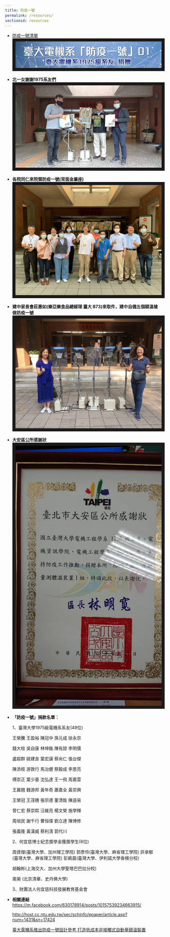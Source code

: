 ```yaml
---
title: 防疫一號
permalink: /resources/
sectionid: resources
---
```

- [防疫一號清單](/files/防疫一號清單_05062020.xlsx)
  <img src="\img\防疫一號.jpg"
  alt="防疫一號" border="10" />

- **北一女謝謝1975系友們**
  <img src="\img\北一女謝謝1975系友們.jpg"
  alt="北一女謝謝1975系友們" border="10" />

- **各院同仁來院領防疫一號(背面金屬座)**
  <img src="\img\各院同仁來院領防疫一號(背面金屬座).jpg"
  alt="各院同仁來院領防疫一號(背面金屬座)" border="10" />

- **建中家長會莊惠如(樂亞樂食品總經理 臺大 B73)來取件，建中自備五個額溫槍做防疫一號**
  <img src="\img\建中家長會莊惠如.jpg"
  alt="建中家長會莊惠如(樂亞樂食品總經理 臺大 B73)來取件，建中自備五個額溫槍做防疫一號" border="10" />

- **大安區公所感謝狀**
  <img src="\img\大安區公所感謝狀.jpg"
  alt="大安區公所感謝狀" border="10" />

- **「防疫一號」捐款名單：**

  1、臺灣大學1975級電機系系友(49位)

  王榮騰
  王盈裕
  陳冠中
  孫元成
  徐永宗

  錢大柱
  吳自康
  林坤銘
  陳有諒
  李明儒

  盧超群
  姚建良
  葉宏謨
  蔡尚仁
  張台傑

  陳添枝
  游敦行
  馬治健
  蔡毅成
  李思亮

  傅崇正
  葉少基
  沈弘達
  王一飛
  周嘉雲

  王冀翹
  魏游邦
  黃年奇
  蕭嘉全
  黃崇興

  王榮冠
  王茂穗
  張宗德
  董清銓
  陳遜易

  曾仁宏
  蔡崇熙
  汪維亮
  楊文榮
  施學輝

  周培民
  謝千行
  曹恒偉
  劉立達
  陳博修

  張義隆
  黃漢威
  蔡利淸
  郭代川

  2、何宜慈博士紀念獎學金獲獎學生(6位)

  周資傑(臺灣大學、加州理工學院)
  郭彥伶(臺灣大學、麻省理工學院)
  許承郁(臺灣大學、麻省理工學院)
  彭姵晨(臺灣大學、伊利諾大學香檳分校)

  胡翰彬(上海交大、加州大學聖塔巴巴拉分校)

  南昊     (北京清華、史丹佛大學)

  3、財團法人何宜慈科技發展教育基金會

- **相關連結**
  https://m.facebook.com/630178914/posts/10157539234663915/

  http://host.cc.ntu.edu.tw/sec/schinfo/epaper/article.asp?num=1431&sn=17424

  [臺大電機系推出防疫一號設計參考 打造低成本非接觸式自動量額溫裝置](http://www.twiota.org/EventDetails.aspx?id=5d331196-028d-419b-8092-636daa079b03)
